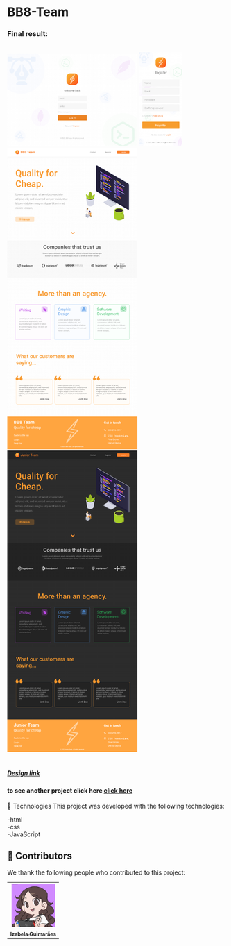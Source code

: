 # BB8-Team



<h3>Final result:</h3>
<br>


<img src="./img/Login page.png" alt="Application result" width="300em">
<img src="./img/Register - Mobile.png" alt="Application result " width="100em">
<br>
<img src="./img/Home.png" alt="Application result" width="300em">
<br>
<img src="./img/Home - darkmode.png" alt="Application result " width="300em">

<br>
<br>

<h5> <a href= " https://www.figma.com/file/a8rWdRAye9JYDTPGLJ9ZbP/BB8-Team---UI-(Copy)-(Copy)?node-id=138%3A2" >Design link</a></h5>

<h4>to see another project click here <a href="https://github.com/izabela-guimaraes/PlayStation-Store" target="blank">click here</a></h4>

🚀 Technologies
This project was developed with the following technologies:
<br>

-html
<br>
-css
<br>
-JavaScript


## 🤝  Contributors

We thank the following people who contributed to this project:

<table>
  <tr>
    <td align="center">
      <a href="#">
        <img width="100em" src="./img/me.png"/><br>
        <sub>
          <b>Izabela Guimarães</b>
        </sub>
      </a>
    </td>
</table>


 

